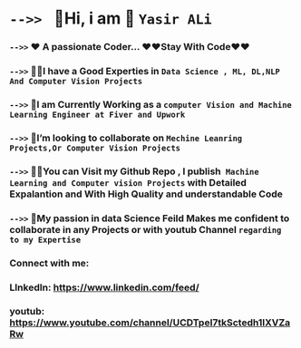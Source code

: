   # `-->> `    🔭Hi,  i am  👋     `Yasir ALi ` 

 ### `-->>`   ❤️ A passionate Coder... ❤️❤️Stay With Code❤️❤️




 ### `-->>`  👨‍🔬I have a Good Experties  in `Data Science , ML, DL,NLP And Computer Vision Projects `




 ### `-->>`  👀I am Currently Working as a `computer Vision and Machine Learning Engineer at Fiver and Upwork`



 ### `-->>`   👯I’m looking to collaborate on `Mechine Leanring Projects,Or Computer Vision Projects`




 ### `-->>`   👨‍💻You can Visit my Github Repo , I publish` Machine Learning and Computer vision Projects` with Detailed Expalantion and With High Quality and understandable Code





### `-->>`  💞️My passion in data Science Feild Makes me confident to collaborate in any Projects or with youtub Channel  ` regarding to my Expertise `

### Connect with me:
### LInkedIn:  https://www.linkedin.com/feed/
### youtub: https://www.youtube.com/channel/UCDTpeI7tkSctedh1IXVZaRw




